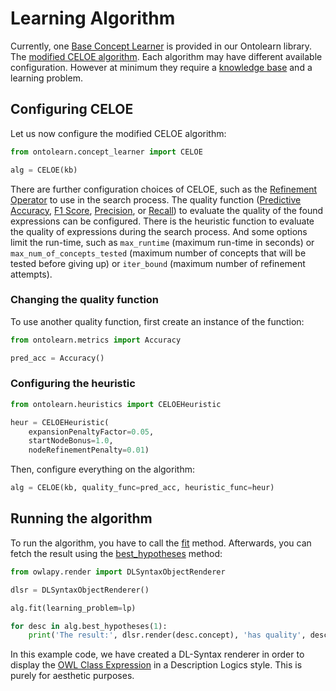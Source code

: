 <!--
```python
from owlapy.namespaces import Namespaces
from owlapy.model import OWLNamedIndividual, IRI
from ontolearn import KnowledgeBase
from ontolearn.learning_problem import PosNegLPStandard

NS = Namespaces('ex', 'http://example.com/father#')
kb = KnowledgeBase(path="KGs/father.owl")

positive_examples = {OWLNamedIndividual(IRI.create(NS, 'stefan')),
                     OWLNamedIndividual(IRI.create(NS, 'markus')),
                     OWLNamedIndividual(IRI.create(NS, 'martin'))}
negative_examples = {OWLNamedIndividual(IRI.create(NS, 'heinz')),
                     OWLNamedIndividual(IRI.create(NS, 'anna')),
                     OWLNamedIndividual(IRI.create(NS, 'michelle'))}
lp = PosNegLPStandard(pos=positive_examples, neg=negative_examples)
```
-->

# Learning Algorithm

Currently, one [Base Concept
Learner](ontolearn.base_concept_learner.BaseConceptLearner) is
provided in our Ontolearn library. The
[modified CELOE algorithm](ontolearn.concept_learner.CELOE). Each
algorithm may have different available configuration. However at
minimum they require a [knowledge
base](./02_learning_problem.md#knowledge-base-over-the-ontology) and a
learning problem.

## Configuring CELOE

Let us now configure the modified CELOE algorithm:

<!--pytest-codeblocks:cont-->
```python
from ontolearn.concept_learner import CELOE

alg = CELOE(kb)
```

There are further configuration choices of CELOE, such as the
[Refinement Operator](ontolearn.abstracts.BaseRefinement) to use in
the search process.  The quality function ([Predictive
Accuracy](ontolearn.metrics.Accuracy), [F1
Score](ontolearn.metrics.F1),
[Precision](ontolearn.metrics.Precision), or
[Recall](ontolearn.metrics.Recall)) to evaluate the quality of the
found expressions can be configured. There is the heuristic function
to evaluate the quality of expressions during the search process. And
some options limit the run-time, such as `max_runtime` (maximum
run-time in seconds) or `max_num_of_concepts_tested` (maximum number
of concepts that will be tested before giving up) or `iter_bound`
(maximum number of refinement attempts).

### Changing the quality function

To use another quality function, first create an instance of the
function:

<!--pytest-codeblocks:cont-->
```python
from ontolearn.metrics import Accuracy

pred_acc = Accuracy()
```

### Configuring the heuristic

<!--pytest-codeblocks:cont-->
```python
from ontolearn.heuristics import CELOEHeuristic

heur = CELOEHeuristic(
    expansionPenaltyFactor=0.05,
    startNodeBonus=1.0,
    nodeRefinementPenalty=0.01)
```

Then, configure everything on the algorithm:

<!--pytest-codeblocks:cont-->
```python
alg = CELOE(kb, quality_func=pred_acc, heuristic_func=heur)
```

## Running the algorithm

To run the algorithm, you have to call the
[fit](ontolearn.base_concept_learner.BaseConceptLearner.fit)
method. Afterwards, you can fetch the result using the
[best_hypotheses](ontolearn.base_concept_learner.BaseConceptLearner.best_hypotheses)
method:

<!--pytest-codeblocks:cont-->
```python
from owlapy.render import DLSyntaxObjectRenderer

dlsr = DLSyntaxObjectRenderer()

alg.fit(learning_problem=lp)

for desc in alg.best_hypotheses(1):
    print('The result:', dlsr.render(desc.concept), 'has quality', desc.quality)
```

In this example code, we have created a DL-Syntax renderer in order to display the
[OWL Class Expression](https://www.w3.org/TR/owl-quick-reference/#Class_Expressions)
in a Description Logics style. This is purely for aesthetic purposes.
